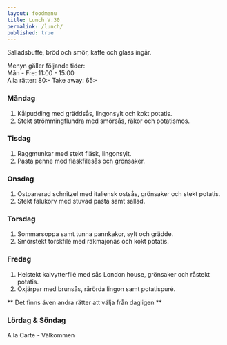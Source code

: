 ```yaml
---
layout: foodmenu
title: Lunch V.30
permalink: /lunch/
published: true
---
```

Salladsbuffé, bröd och smör, kaffe och glass ingår.

Menyn gäller följande tider:  
Mån - Fre: 11:00 - 15:00  
Alla rätter: 80:- Take away: 65:- 

### Måndag

1. Kålpudding med gräddsås, lingonsylt och kokt potatis.
2. Stekt strömmingflundra med smörsås, räkor och potatismos.

### Tisdag

1. Raggmunkar med stekt fläsk, lingonsylt.
2. Pasta penne med fläskfilesås och grönsaker.


### Onsdag

1. Ostpanerad schnitzel med italiensk ostsås, grönsaker och stekt potatis.
2. Stekt falukorv med stuvad pasta samt sallad.

### Torsdag
 
1. Sommarsoppa samt tunna pannkakor, sylt och grädde.
2. Smörstekt torskfilé med räkmajonäs och kokt potatis.
 
### Fredag
 
1. Helstekt kalvytterfilé med sås London house, grönsaker och råstekt potatis.
2. Oxjärpar med brunsås, rårörda lingon samt potatispuré.

** Det finns även andra rätter att välja från dagligen **  

### Lördag & Söndag
A la Carte - Välkommen
